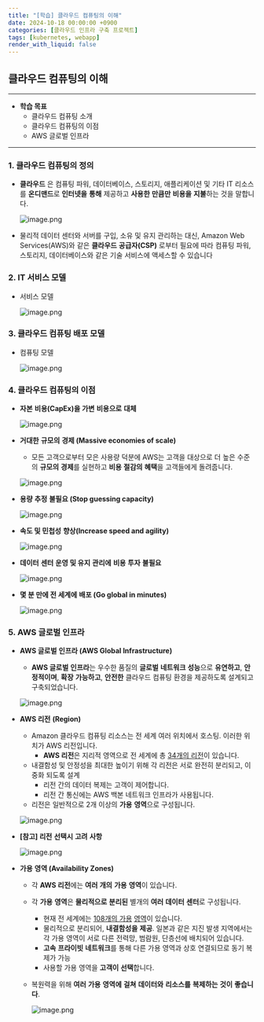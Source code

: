 ```yaml
---
title: "[학습] 클라우드 컴퓨팅의 이해"
date: 2024-10-18 00:00:00 +0900
categories: [클라우드 인프라 구축 프로젝트]
tags: [kubernetes, webapp]
render_with_liquid: false
---
```


## 클라우드 컴퓨팅의 이해

---

- **학습 목표**
    - 클라우드 컴퓨팅 소개
    - 클라우드 컴퓨팅의 이점
    - AWS 글로벌 인프라

---

### 1. 클라우드 컴퓨팅의 정의

- **클라우드** 은 컴퓨팅 파워, 데이터베이스, 스토리지, 애플리케이션 및 기타 IT 리소스를 **온디맨드**로 **인터넷을** **통해** 제공하고 **사용한** **만큼만** **비용을** **지불**하는 것을 말합니다.
    
    ![image.png](/assets/img/Cloud/cloud-computing/image.png)
    

- 물리적 데이터 센터와 서버를 구입, 소유 및 유지 관리하는 대신, Amazon Web Services(AWS)와 같은 **클라우드** **공급자(CSP)** 로부터 필요에 따라 컴퓨팅 파워, 스토리지, 데이터베이스와 같은 기술 서비스에 액세스할 수 있습니다

### **2. IT 서비스** **모델**

- 서비스 모델
    
    ![image.png](/assets/img/Cloud/cloud-computing/image%201.png)
    

### **3. 클라우드** **컴퓨팅** **배포** **모델**

- 컴퓨팅 모델
    
    ![image.png](/assets/img/Cloud/cloud-computing/image%202.png)
    

### 4. 클라우드 컴퓨팅의 이점

- **자본** **비용(CapEx)을 가변** **비용으로** **대체**
    
    ![image.png](/assets/img/Cloud/cloud-computing/image%203.png)
    
- **거대한** **규모의** **경제 (Massive economies of scale)**
    - 모든 고객으로부터 모은 사용량 덕분에 AWS는 고객을 대상으로 더 높은 수준의 **규모의** **경제**를 실현하고 **비용** **절감의** **혜택**을 고객들에게 돌려줍니다.
    
    ![image.png](/assets/img/Cloud/cloud-computing/image%204.png)
    

- **용량** **추정** **불필요 (Stop guessing capacity)**
    
    ![image.png](/assets/img/Cloud/cloud-computing/image%205.png)
    

- **속도 및 민첩성** **향상(Increase speed and agility)**
    
    ![image.png](/assets/img/Cloud/cloud-computing/image%206.png)
    

- **데이터** **센터** **운영 및 유지** **관리에** **비용** **투자** **불필요**
    
    ![image.png](/assets/img/Cloud/cloud-computing/image%207.png)
    
- **몇 분 만에 전 세계에** **배포 (Go global in minutes)**
    
    ![image.png](/assets/img/Cloud/cloud-computing/image%208.png)
    

### 5. AWS 글로벌 인프라

- **AWS 글로벌** **인프라 (AWS Global Infrastructure)**
    - **AWS 글로벌** **인프라**는 우수한 품질의 **글로벌** **네트워크** **성능**으로 **유연하고**, **안정적이며**, **확장** **가능하고**, **안전한** 클라우드 컴퓨팅 환경을 제공하도록 설계되고 구축되었습니다.
    
    ![image.png](/assets/img/Cloud/cloud-computing/image%209.png)
    

- **AWS 리전** **(Region)**
    - Amazon 클라우드 컴퓨팅 리소스는 전 세계 여러 위치에서 호스팅. 이러한 위치가 AWS 리전입니다.
        - **AWS 리전**은 지리적 영역으로 전 세계에 총 [34개의 리전](https://aws.amazon.com/ko/about-aws/global-infrastructure/)이 있습니다.
    - 내결함성 및 안정성을 최대한 높이기 위해 각 리전은 서로 완전히 분리되고, 이중화 되도록 설계
        - 리전 간의 데이터 복제는 고객이 제어합니다.
        - 리전 간 통신에는 AWS 백본 네트워크 인프라가 사용됩니다.
    - 리전은 일반적으로 2개 이상의 **가용** **영역**으로 구성됩니다.
    
    ![image.png](/assets/img/Cloud/cloud-computing/image%2010.png)
    

- **[참고] 리전** **선택시** **고려** **사항**
    
    ![image.png](/assets/img/Cloud/cloud-computing/image%2011.png)
    

- **가용** **영역 (Availability Zones)**
    - 각 **AWS 리전**에는 **여러** **개의** **가용** **영역**이 있습니다.
    - 각 **가용** **영역**은 **물리적으로** **분리된** 별개의 **여러** **데이터** **센터**로 구성됩니다.
        - 현재 전 세계에는 [108개의 가용](https://aws.amazon.com/ko/about-aws/global-infrastructure/) [영역](https://aws.amazon.com/ko/about-aws/global-infrastructure/)이 있습니다.
        - 물리적으로 분리되어, **내결함성을** **제공**. 일본과 같은 지진 발생 지역에서는 각 가용 영역이 서로 다른 전력망, 범람원, 단층선에 배치되어 있습니다.
        - **고속** **프라이빗** **네트워크**를 통해 다른 가용 영역과 상호 연결되므로 동기 복제가 가능
        - 사용할 가용 영역을 **고객이** **선택**합니다.
    - 복원력을 위해 **여러** **가용** **영역에** **걸쳐** **데이터와** **리소스를** **복제하는** **것이** **좋습니다**.
        
        ![image.png](/assets/img/Cloud/cloud-computing/image%2012.png)